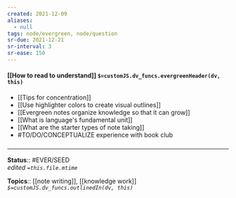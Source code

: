 ```yaml
---
created: 2021-12-09 
aliases:
  - null
tags: node/evergreen, node/question 
sr-due: 2021-12-21
sr-interval: 3
sr-ease: 150
---
```


#### [[How to read to understand]] `$=customJS.dv_funcs.evergreenHeader(dv, this)`

- [[Tips for concentration]]
- [[Use highlighter colors to create visual outlines]] 
- [[Evergreen notes organize knowledge so that it can grow]]
- [[What is language's fundamental unit]]
- [[What are the starter types of note taking]]
- #TO/DO/CONCEPTUALIZE experience with book club

### <hr class="footnote"/>

**Status**:: #EVER/SEED  
*edited `=this.file.mtime`*

**Topics**::  [[note writing]], [[knowledge work]]
*`$=customJS.dv_funcs.outlinedIn(dv, this)`*
